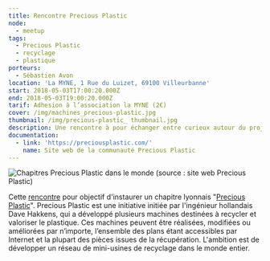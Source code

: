 ```yaml
---
title: Rencontre Precious Plastic
node:
  - meetup
tags:
  - Precious Plastic
  - recyclage
  - plastique
porteurs:
  - Sébastien Avon
location: 'La MYNE, 1 Rue du Luizet, 69100 Villeurbanne'
start: 2018-05-03T17:00:20.000Z
end: 2018-05-03T19:00:20.000Z
tarif: Adhesion à l’association la MYNE (2€)
cover: /img/machines_precious-plastic.jpg
thumbnail: /img/precious-plastic_ thumbnail.jpg
description: Une rencontre à pour échanger entre curieux autour du projet Precious Plastic.
documentation:
  - link: 'https://preciousplastic.com/'
    name: Site web de la communauté Precious Plastic
---
```

![Chapitres Precious Plastic dans le monde (source : site web Precious Plastic)](/img/precious-plastic-community.jpeg)

Cette [rencontre](https://www.facebook.com/events/789078461285662/) pour objectif d'instaurer un chapitre lyonnais "[Precious Plastic](https://preciousplastic.com/)".  Precious Plastic est une initiative initiée par l'ingénieur hollandais Dave Hakkens, qui a développé plusieurs machines destinées à recycler et valoriser le plastique. Ces machines peuvent être réalisées, modifiées ou améliorées par n’importe, l’ensemble des plans étant accessibles par Internet et la plupart des pièces issues de la récupération. L'ambition est de développer un réseau de mini-usines de recyclage dans le monde entier.
